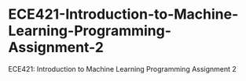 # ECE421-Introduction-to-Machine-Learning-Programming-Assignment-2
ECE421: Introduction to Machine Learning Programming Assignment 2
